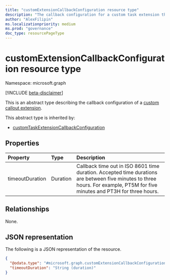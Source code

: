 ```yaml
---
title: "customExtensionCallbackConfiguration resource type"
description: "The callback configuration for a custom task extension that's linked to an Azure Logic App."
author: "AlexFilipin"
ms.localizationpriority: medium
ms.prod: "governance"
doc_type: resourcePageType
---
```


# customExtensionCallbackConfiguration resource type

Namespace: microsoft.graph

[!INCLUDE [beta-disclaimer](../../includes/beta-disclaimer.md)]

This is an abstract type describing the callback configuration of a [custom callout extension](../resources/customcalloutextension.md).

This abstract type is inherited by:
+ [customTaskExtensionCallbackConfiguration](../resources/identitygovernance-customtaskextensioncallbackconfiguration.md)

## Properties
|Property|Type|Description|
|:---|:---|:---|
|timeoutDuration|Duration|Callback time out in ISO 8601 time duration. Accepted time durations are between five minutes to three hours. For example, PT5M for five minutes and PT3H for three hours.|

## Relationships

None.

## JSON representation

The following is a JSON representation of the resource.
<!-- {
  "blockType": "resource",
  "@odata.type": "microsoft.graph.customExtensionCallbackConfiguration"
}
-->
``` json
{
  "@odata.type": "#microsoft.graph.customExtensionCallbackConfiguration",
  "timeoutDuration": "String (duration)"
}
```
